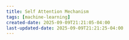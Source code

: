 ```yaml
---
title: Self Attention Mechanism
tags: [machine-learning]
created-date: 2025-09-09T21:21:05-04:00
last-updated-date: 2025-09-09T21:21:25-04:00
---
```

